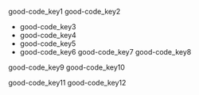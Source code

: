 good-code_key1
good-code_key2
- good-code_key3
- good-code_key4
- good-code_key5
- good-code_key6
good-code_key7
good-code_key8


good-code_key9
good-code_key10


good-code_key11
good-code_key12
